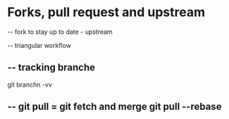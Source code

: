 # Forks, pull request and upstream

--
fork to stay up to date - upstream

--
triangular  workflow

--
tracking branche
--

git branchn -vv

--
git pull = git fetch and merge
git pull --rebase
--
